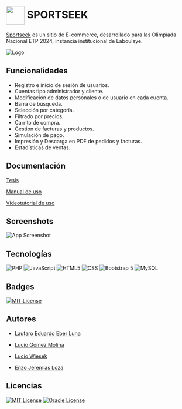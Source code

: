 
# <img src="https://raw.githubusercontent.com/lau-luna/Olimpiada/main/img/LogoTiendaColor.png" style="width: 50px; vertical-align: middle;"> SPORTSEEK

[Sportseek](https://sportseek.great-site.net/) es un sitio de E-commerce, desarrollado para las Olimpíada Nacional ETP 2024, instancia institucional de Laboulaye.


![Logo](https://raw.githubusercontent.com/lau-luna/Olimpiada/main/img/LogoTiendaHeader.png)

## Funcionalidades

- Registro e inicio de sesión de usuarios.
- Cuentas tipo administrador y cliente.
- Modificación de datos personales o de usuario en cada cuenta.
- Barra de búsqueda.
- Selección por categoría.
- Filtrado por precios.
- Carrito de compra.
- Gestion de facturas y productos.
- Simulación de pago.
- Impresión y Descarga en PDF de pedidos y facturas.
- Estadísticas de ventas.



## Documentación

[Tesis](https://docs.google.com/document/d/18w_2Bf1TiDeWSs-iuIPJxacSwViN8vgh/edit?usp=sharing&ouid=101879044003255701339&rtpof=true&sd=truen)

[Manual de uso](https://docs.google.com/document/d/1JBjGBq4Kms9aHjZihXW_bNV5beE2SI_75tImMxC1bb8/edit?usp=sharing)

[Videotutorial de uso](https://drive.google.com/file/d/1JtNhUuLcIp1fQte6wDa5UGG5UBZDilaW/view?usp=sharing)



## Screenshots

![App Screenshot](https://raw.githubusercontent.com/lau-luna/Olimpiada/main/img/carrusel4.png)


## Tecnologías

![PHP](https://img.shields.io/badge/-PHP-333333?style=flat&logo=php) 
![JavaScript](https://img.shields.io/badge/-JavaScript-333333?style=flat&logo=javascript) 
![HTML5](https://img.shields.io/badge/-HTML5-333333?style=flat&logo=HTML5) 
![CSS](https://img.shields.io/badge/-CSS-333333?style=flat&logo=CSS3&logoColor=1572B6) 
![Bootstrap 5](https://img.shields.io/badge/-Bootstrap-333333?style=flat&logo=bootstrap3&logoColor=1572B6) 
![MySQL](https://img.shields.io/badge/-MySQL-333333?style=flat&logo=mysql)

## Badges

[![MIT License](https://img.shields.io/badge/Olimpiada%20Nacional%20ETP%202024-inet-blue.svg)](https://www.inet.edu.ar/index.php/niveles-educativos/educacion-secundaria-tecnica/encuentros-educativos/olimpiada-nacional-etp-2024/)

## Autores

- [Lautaro Eduardo Eber Luna](https://www.github.com/lau-luna)

- [Lucio Gómez Molina](https://github.com/Luciobillions)

- [Lucio Wiesek](https://github.com/LucioWi)

- [Enzo Jeremías Loza](https://github.com/CapitanBeto1)

## Licencias

[![MIT License](https://img.shields.io/badge/Bootstrap%20License-MIT-purple.svg)](https://github.com/twbs/bootstrap/blob/v5.3.3/LICENSE)
[![Oracle License](https://img.shields.io/badge/MySQL%20Workbench%20License-Oracle-orange.svg)](https://downloads.mysql.com/docs/licenses/workbench-8.0-com-en.pdf)

